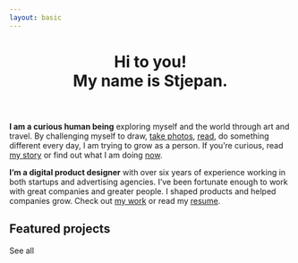 ```yaml
---
layout: basic
---
```


<header class="grid">
  <div class="img-fix"><simg name="profile.jpg" class="profile" /></div>
  <h1>Hi to you! <br><div class="subtitle">My name is Stjepan.</div></h1>
</header>

<section class="intro grid">

**I am a curious human being** exploring myself and the world through art and travel. By challenging myself to draw, [take photos](/photography), [read](/book-list), do something different every day, I am trying to grow as a person. If you’re curious, read [my story](/my-story) or find out what I am doing [now](/now).

**I’m a digital product designer** with over six years of experience working in both startups and advertising agencies. I’ve been fortunate enough to work with great companies and greater people. I shaped products and helped companies grow. Check out [my work](/work) or read my <a href="/Stjepan-Grgic-Digital-Product-Designer-Resume.pdf" target="_blank">resume</a>.

<simg name="home-bg.svg" class="home-bg" />
<simg name="laptop-and-phone.svg" class="laptop" />

</section>

<section class="projects grid">
  <div class="projects__header">
    <h2>Featured projects</h2>
    <saber-link to="/work">See all</saber-link>
  </div>
  <div class="projects__wrap project-width">
    <ProjectCard
      url="/work/agrivi"
      title="Agrivi"
      right="113"
      description="Farm managment software"
      bgImage="stjepangrgic-agrivi-card-bgImage.jpg"
      projectImage="stjepangrgic-agrivi-card-projectImage.png"
      underlinColor="#5FC21E"/>
    <ProjectCard
      url="/work/share-istria"
      title="Share Istria"
      description="Creative Tourism Campaign"
      bgImage="stjepangrgic-share-istria-card-bgImage.jpg"
      projectImage="stjepangrgic-share-istria-card-projectImage.png"
      underlinColor="#009FE2"/>
    <ProjectCard
      url="/work/vip-xmass-chat"
      title="Vip Xmas Chat"
      description="Promotional Chat App"
      bgImage="stjepangrgic-vip-chat-card-bgImage.jpg"
      projectImage="stjepangrgic-vip-chat-card-projectImage.png"
      textColor="#000"/>
  </div>
</section>

<script>
import slink from '@/components/slink.vue'
import simg from '@/components/simg.vue'
import sfigure from '@/components/sfigure.vue'
import ProjectCard from '@/components/ProjectCard.vue'
import SmallCard from '@/components/SmallCard.vue'
import PageHeader from '@/components/PageHeader.vue'

export default {
  components: {
    slink,
    simg,
    sfigure,
    ProjectCard,
    SmallCard,
    PageHeader
  }
}
</script>

<style lang="stylus">
.index
  .profile
    width: 128px;
    border-radius: 50%
  header
    margin-top: 8rem;
    margin-bottom: 2rem;
    .profile
      border-radius: 50%;
      width: 128px;
    h1
      margin-top: 3rem;
      font-size: 3.5rem;
      font-weight: 800;
      line-height: 56px;
      position: relative;
      left: -3px;
      .subtitle
        font-size: 2.5rem;
        font-weight: 400;
  .intro
    position: relative;
    .home-bg
      position: absolute;
      top: -50%
      right: -50%;
      z-index: -1;
      filter: blur(50px);
      opacity: 0.2;
      width: 1560px;
      height: 533px;
    .laptop
      width: 400px;
      position: absolute;
      top: -50%;
      right: -70%;
  .projects
    padding-bottom: 2rem;
    &__header
      display: flex;
      flex-direction: row;
      align-items: baseline;
      justify-content: space-between;
      line-height 24px
      h2
        font-size: 1.125rem
        color: #CBCBCB;
        line-height: 32px
        text-transform: uppercase;
/*.index
  header
    margin-top: 8rem;
    margin-bottom: 2rem;
    .profile
      border-radius: 50%;
      width: 128px;
    h1
      margin-top: 3rem;
      font-size: 3.5rem;
      font-weight: 800;
      line-height: 56px;
      position: relative;
      left: -3px;
      .subtitle
        font-size: 2.5rem;
        font-weight: 400;
  .projects
    margin-bottom: 4rem;
    .section-header
      display: flex
      flex-direction: row
      justify-content: space-between;
      align-items: baseline
      h2
        font-size: 1.125rem
        color: #CBCBCB;
        line-height: 32px
        text-transform: uppercase;
        margin-top: 3rem;
      a
        line-height: 1.2;*/
</style>

<!-- <div class="growth grid-width">
  <h2 class="h3">Growth</h2>
  <div class="growth-grid">
    <SmallCard
      url="/book-list" 
      title="Book list"
      icon="book.svg"/>
    <SmallCard
      url="/fail-list" 
      title="Fail list"
      icon="fail.svg"/>
    <SmallCard
      url="/bucket-list" 
      title="Bucket list"
      icon="bucket.svg"/>
  </div>
</div> -->
